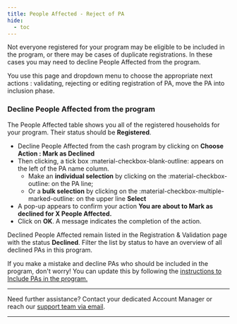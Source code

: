 ```yaml
---
title: People Affected - Reject of PA
hide:
  - toc
---
```


Not everyone registered for your program may be eligible to be included in the program, or there may be cases of duplicate registrations. In these cases you may need to decline People Affected from the program.

You use this page and dropdown menu to choose the appropriate next actions : validating, rejecting or editing registration of PA, move the PA into inclusion phase.


### Decline People Affected from the program

The People Affected table shows you all of the registered households for your program. Their status should be **Registered**.

- Decline People Affected from the cash program by clicking on **Choose Action : Mark as Declined**
- Then clicking, a tick box :material-checkbox-blank-outline: appears on the left of the PA name column.
  - Make an **individual selection** by clicking on the :material-checkbox-outline: on the PA line;
  - Or a **bulk selection** by clicking on the :material-checkbox-multiple-marked-outline: on the upper line **Select**
- A pop-up appears to confirm your action **You are about to Mark as declined for X People Affected.**
- Click on **OK**. A message indicates the completion of the action.

Declined People Affected remain listed in the Registration & Validation page with the status **Declined**. Filter the list by status to have an overview of all declined PAs in this program.

If you make a mistake and decline PAs who should be included in the program, don't worry! You can update this by following the [instructions to Include PAs in the program.](./inclusion-in-program.md)

___
Need further assistance? Contact your dedicated Account Manager or reach our [support team via email](mailto:support@121.global).
___
